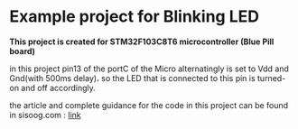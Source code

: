 <h1> Example project for Blinking LED </h1>
<b>This project is created for STM32F103C8T6 microcontroller (Blue Pill board)</b>

in this project pin13 of the portC of the Micro alternatingly is set to Vdd and Gnd(with 500ms delay)، so the LED that is connected to this pin is turned-on and off accordingly.

the article and complete guidance for the code in this project can be found in sisoog.com : [link](https://sisoog.com/2020/08/%D8%A2%D9%85%D9%88%D8%B2%D8%B4-stm32-%D8%A8%D8%A7-%D8%AA%D9%88%D8%A7%D8%A8%D8%B9-ll-%D9%82%D8%B3%D9%85%D8%AA-%D8%B3%D9%88%D9%85-stm32cubemx-%D9%88-keil/)
